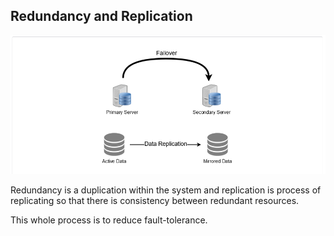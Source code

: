 ## Redundancy and Replication

![](assets/20220824_044411_image.png)

Redundancy is a duplication within the system and replication is process of replicating so that there is consistency between redundant resources.

This whole process is to reduce fault-tolerance.
